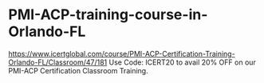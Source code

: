 # PMI-ACP-training-course-in-Orlando-FL
https://www.icertglobal.com/course/PMI-ACP-Certification-Training-Orlando-FL/Classroom/47/181  Use Code: ICERT20 to avail 20% OFF on our PMI-ACP Certification Classroom Training.
